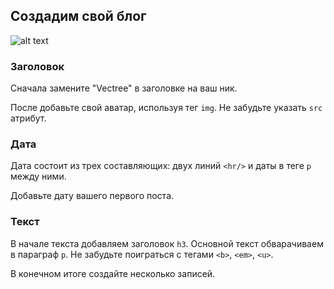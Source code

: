 ## Создадим свой блог

![alt text](https://user-images.githubusercontent.com/4215285/52072030-420cca00-2595-11e9-8f0d-d81e55a1cd8f.png)

### Заголовок

Сначала замените "Vectree" в заголовке на ваш ник.

После добавьте свой аватар, используя тег `img`. Не забудьте указать `src` атрибут.

### Дата

Дата состоит из трех составляющих: двух линий `<hr/>` и даты в теге `p` между ними.

Добавьте дату вашего первого поста.

### Текст

В начале текста добавляем заголовок `h3`. Основной текст обварачиваем в параграф `p`. Не забудьте поиграться с тегами `<b>`, `<em>`, `<u>`.

В конечном итоге создайте несколько записей.
